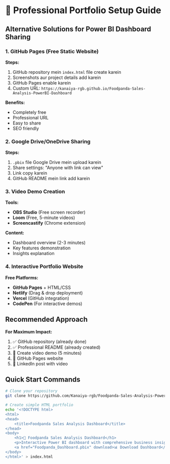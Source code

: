# 🚀 Professional Portfolio Setup Guide

## Alternative Solutions for Power BI Dashboard Sharing

### 1. GitHub Pages (Free Static Website)

**Steps:**
1. GitHub repository mein `index.html` file create karein
2. Screenshots aur project details add karein
3. GitHub Pages enable karein
4. Custom URL: `https://kanaiya-rgb.github.io/Foodpanda-Sales-Analysis-PowerBI-Dashboard`

**Benefits:**
- Completely free
- Professional URL
- Easy to share
- SEO friendly

### 2. Google Drive/OneDrive Sharing

**Steps:**
1. `.pbix` file Google Drive mein upload karein
2. Share settings: "Anyone with link can view"
3. Link copy karein
4. GitHub README mein link add karein

### 3. Video Demo Creation

**Tools:**
- **OBS Studio** (Free screen recorder)
- **Loom** (Free, 5-minute videos)
- **Screencastify** (Chrome extension)

**Content:**
- Dashboard overview (2-3 minutes)
- Key features demonstration
- Insights explanation

### 4. Interactive Portfolio Website

**Free Platforms:**
- **GitHub Pages** + HTML/CSS
- **Netlify** (Drag & drop deployment)
- **Vercel** (GitHub integration)
- **CodePen** (For interactive demos)

## Recommended Approach

**For Maximum Impact:**
1. ✅ GitHub repository (already done)
2. ✅ Professional README (already created)
3. 🎯 Create video demo (5 minutes)
4. 🎯 GitHub Pages website
5. 🎯 LinkedIn post with video

## Quick Start Commands

```bash
# Clone your repository
git clone https://github.com/Kanaiya-rgb/Foodpanda-Sales-Analysis-PowerBI-Dashboard.git

# Create simple HTML portfolio
echo '<!DOCTYPE html>
<html>
<head>
    <title>Foodpanda Sales Analysis Dashboard</title>
</head>
<body>
    <h1>🍜 Foodpanda Sales Analysis Dashboard</h1>
    <p>Interactive Power BI dashboard with comprehensive business insights.</p>
    <a href="Foodpanda_Dashboard.pbix" download>📊 Download Dashboard</a>
</body>
</html>' > index.html
```
